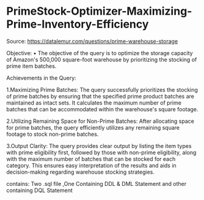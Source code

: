 # PrimeStock-Optimizer-Maximizing-Prime-Inventory-Efficiency

Source: 
  https://datalemur.com/questions/prime-warehouse-storage

Objective:
  •	The objective of the query is to optimize the storage capacity of Amazon's 500,000 square-foot warehouse by prioritizing the stocking of prime item batches.

Achievements in the Query:

1.Maximizing Prime Batches: The query successfully prioritizes the stocking of prime batches by ensuring that the specified prime product batches are maintained as intact sets. It calculates the maximum number of prime batches that can be accommodated within the warehouse's square footage.

2.Utilizing Remaining Space for Non-Prime Batches: After allocating space for prime batches, the query efficiently utilizes any remaining square footage to stock non-prime batches.

3.Output Clarity: The query provides clear output by listing the item types with prime eligibility first, followed by those with non-prime eligibility, along with the maximum number of batches that can be stocked for each category. This ensures easy interpretation of the results and aids in decision-making regarding warehouse stocking strategies.

contains:
Two .sql file ,One Containing DDL & DML Statement and other containing DQL Statement
